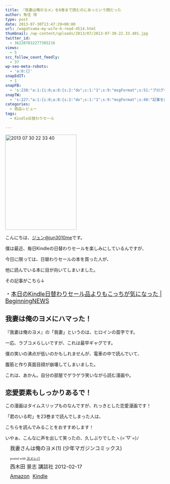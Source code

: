 ```yaml
---
title: 『我妻は俺のヨメ』を6巻まで読むのにあっという間だった
author: 魚住 惇
type: post
date: 2013-07-30T13:47:29+00:00
url: /wagatsuma-my-wife-6-read-4514.html
thumbnail: /wp-content/uploads/2013/07/2013-07-30-22.33.401.jpg
twitter_id:
  - 362207832277385216
views:
  - 5
scc_follow_count_feedly:
  - 37
wp-seo-meta-robots:
  - 'a:0:{}'
snapEdIT:
  - 1
snapFB:
  - 's:238:"a:1:{i:0;a:8:{s:2:"do";s:1:"1";s:9:"msgFormat";s:51:"ブログを更新しました！%TITLE% %SITENAME%";s:8:"postType";s:1:"A";s:9:"isAutoImg";s:1:"A";s:8:"imgToUse";s:0:"";s:9:"isAutoURL";s:1:"A";s:8:"urlToUse";s:0:"";s:4:"doFB";i:0;}}";'
snapTW:
  - 's:227:"a:1:{i:0;a:8:{s:2:"do";s:1:"1";s:9:"msgFormat";s:40:"記事を書きました: %TITLE%  %URL%";s:8:"attchImg";s:1:"1";s:9:"isAutoImg";s:1:"A";s:8:"imgToUse";s:0:"";s:9:"isAutoURL";s:1:"A";s:8:"urlToUse";s:0:"";s:4:"doTW";i:0;}}";'
categories:
  - 商品レビュー
tags:
  - Kindle日替わりセール

---
```

<img decoding="async" loading="lazy" title="2013-07-30 22.33.40.jpg" src="/wp-content/uploads/2013/07/2013-07-30-22.33.40.jpg" alt="2013 07 30 22 33 40" width="225" height="300" border="0" />

<!--more-->

こんにちは、[ジュン@jun3010me][1]です。

僕は最近、毎日Kindleの日替わりセールを楽しみにしているんですが、

今日に限っては、日替わりセールの本を買った人が、

他に読んでいる本に目が向いてしまいました。

その記事がこちら↓

<p style="font-size: 18px;">
  ・<a rel="nofollow noopener noreferrer" href="http://jun3010.me/kindle-daily-sale-more-4496.html" target="_blank">本日のKindle日替わりセール品よりもこっちが気になった | BeginningNEWS</a>
</p>

## 我妻は俺のヨメにハマった！

『我妻は俺のヨメ』の「我妻」というのは、ヒロインの苗字です。

一応、ラブコメらしいですが、これは最早ギャグです。

僕の笑いの沸点が低いのかもしれませんが、電車の中で読んでいて、

腹筋と作り真面目顔が崩壊してしまいました。

これは、あかん。自分の部屋でゲラゲラ笑いながら読む漫画や。

## 恋愛要素もしっかりあるで！

この漫画はタイムスリップものなんですが、れっきとした恋愛漫画です！

「君のいる町」を23巻まで読んでしまった人は、

こちらを読んでみることをおすすめします！

いやぁ、こんなに声を出して笑ったの、久しぶりでしたヽ(=´▽\`=)ﾉ

<div class="booklink-box" style="text-align: left; padding-bottom: 20px; font-size: medium; /zoom: 1; overflow: hidden;">
  <div class="booklink-image" style="float: left; margin: 0 15px 10px 0;">
    <a name="booklink" href="http://www.amazon.co.jp/exec/obidos/asin/4063846385/jn050191-22/" rel="nofollow noopener noreferrer" target="_blank"></a><img decoding="async" style="border: none;" src="http://ecx.images-amazon.com/images/I/513whTxSG4L._SL160_.jpg" alt="" />
  </div>
  <div class="booklink-info" style="line-height: 120%; /zoom: 1; overflow: hidden;">
    <div class="booklink-name" style="margin-bottom: 10px; line-height: 120%;">
      <a name="booklink" href="http://www.amazon.co.jp/exec/obidos/asin/4063846385/jn050191-22/" rel="nofollow noopener noreferrer" target="_blank"></a>我妻さんは俺のヨメ(1) (少年マガジンコミックス)</p>
      <div class="booklink-powered-date" style="font-size: 8pt; margin-top: 5px; font-family: verdana; line-height: 120%;">
        posted with <a href="http://yomereba.com" target="_blank" rel="noopener noreferrer">ヨメレバ</a>
      </div>
    </div>
    <div class="booklink-detail" style="margin-bottom: 5px;">
      西木田 景志 講談社 2012-02-17
    </div>
    <div class="booklink-link2" style="margin-top: 10px;">
      <div class="shoplinkamazon" style="display: inline; margin-right: 5px;">
        <a title="アマゾン" href="http://www.amazon.co.jp/exec/obidos/asin/4063846385/jn050191-22/" rel="nofollow noopener noreferrer" target="_blank">Amazon</a>
      </div>
      <div class="shoplinkkindle" style="display: inline; margin-right: 5px;">
        <a href="http://www.amazon.co.jp/exec/obidos/ASIN/B00C9QK3JQ/jn050191-22/" rel="nofollow noopener noreferrer" target="_blank">Kindle</a>
      </div>
    </div>
  </div>
  <div class="booklink-footer" style="clear: left;">
    &nbsp;
  </div>
</div>

 [1]: https://twitter.com/jun3010me